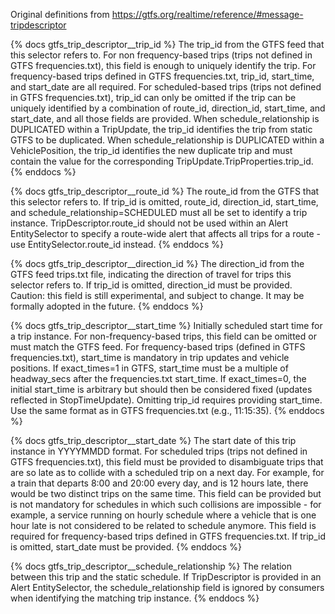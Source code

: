 Original definitions from https://gtfs.org/realtime/reference/#message-tripdescriptor

{% docs gtfs_trip_descriptor__trip_id %}
The trip_id from the GTFS feed that this selector refers to. For non frequency-based trips (trips not defined in GTFS frequencies.txt), this field is enough to uniquely identify the trip. For frequency-based trips defined in GTFS frequencies.txt, trip_id, start_time, and start_date are all required. For scheduled-based trips (trips not defined in GTFS frequencies.txt), trip_id can only be omitted if the trip can be uniquely identified by a combination of route_id, direction_id, start_time, and start_date, and all those fields are provided. When schedule_relationship is DUPLICATED within a TripUpdate, the trip_id identifies the trip from static GTFS to be duplicated. When schedule_relationship is DUPLICATED within a VehiclePosition, the trip_id identifies the new duplicate trip and must contain the value for the corresponding TripUpdate.TripProperties.trip_id.
{% enddocs %}

{% docs gtfs_trip_descriptor__route_id %}
The route_id from the GTFS that this selector refers to. If trip_id is omitted, route_id, direction_id, start_time, and schedule_relationship=SCHEDULED must all be set to identify a trip instance. TripDescriptor.route_id should not be used within an Alert EntitySelector to specify a route-wide alert that affects all trips for a route - use EntitySelector.route_id instead.
{% enddocs %}

{% docs gtfs_trip_descriptor__direction_id %}
The direction_id from the GTFS feed trips.txt file, indicating the direction of travel for trips this selector refers to. If trip_id is omitted, direction_id must be provided.
Caution: this field is still experimental, and subject to change. It may be formally adopted in the future.
{% enddocs %}

{% docs gtfs_trip_descriptor__start_time %}
Initially scheduled start time for a trip instance. For non-frequency-based trips, this field can be omitted or must match the GTFS feed. For frequency-based trips (defined in GTFS frequencies.txt), start_time is mandatory in trip updates and vehicle positions. If exact_times=1 in GTFS, start_time must be a multiple of headway_secs after the frequencies.txt start_time. If exact_times=0, the initial start_time is arbitrary but should then be considered fixed (updates reflected in StopTimeUpdate). Omitting trip_id requires providing start_time.  Use the same format as in GTFS frequencies.txt (e.g., 11:15:35).
{% enddocs %}
      
{% docs gtfs_trip_descriptor__start_date %}
The start date of this trip instance in YYYYMMDD format. For scheduled trips (trips not defined in GTFS frequencies.txt), this field must be provided to disambiguate trips that are so late as to collide with a scheduled trip on a next day. For example, for a train that departs 8:00 and 20:00 every day, and is 12 hours late, there would be two distinct trips on the same time. This field can be provided but is not mandatory for schedules in which such collisions are impossible - for example, a service running on hourly schedule where a vehicle that is one hour late is not considered to be related to schedule anymore. This field is required for frequency-based trips defined in GTFS frequencies.txt. If trip_id is omitted, start_date must be provided.
{% enddocs %}

{% docs gtfs_trip_descriptor__schedule_relationship %}
The relation between this trip and the static schedule. If TripDescriptor is provided in an Alert EntitySelector, the schedule_relationship field is ignored by consumers when identifying the matching trip instance.
{% enddocs %}
